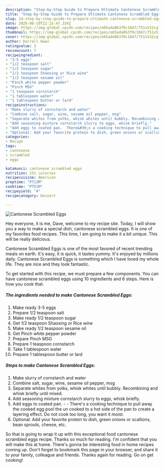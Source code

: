 ```yaml
---
description: "Step-by-Step Guide to Prepare Ultimate Cantonese Scrambled Eggs"
title: "Step-by-Step Guide to Prepare Ultimate Cantonese Scrambled Eggs"
slug: 14-step-by-step-guide-to-prepare-ultimate-cantonese-scrambled-eggs
date: 2020-06-10T22:15:47.334Z
image: https://img-global.cpcdn.com/recipes/e65ada0b3f0c1047/751x532cq70/cantonese-scrambled-eggs-recipe-main-photo.jpg
thumbnail: https://img-global.cpcdn.com/recipes/e65ada0b3f0c1047/751x532cq70/cantonese-scrambled-eggs-recipe-main-photo.jpg
cover: https://img-global.cpcdn.com/recipes/e65ada0b3f0c1047/751x532cq70/cantonese-scrambled-eggs-recipe-main-photo.jpg
author: Darrell Owen
ratingvalue: 3
reviewcount: 7
recipeingredient:
- "3-5 eggs"
- "1/2 teaspoon salt"
- "1/2 teaspoon sugar"
- "1/2 teaspoon Shaoxing or Rice wine"
- "1/2 teaspoon sesame oil"
- "Pinch white pepper powder"
- "Pinch MSG"
- "1 teaspoon cornstarch"
- "1 tablespoon water"
- "1 tablespoon butter or lard"
recipeinstructions:
- "Make slurry of cornstarch and water"
- "Combine salt, sugar, wine, sesame oil pepper, msg"
- "Separate whites from yolks, whisk whites until bubbly. Recombining and whisk briefly until mixed."
- "Add seasoning mixture cornstarch slurry to eggs, whisk briefly."
- "Add eggs to coated pan.  There&#39;s a cooking technique to pull away the cooked egg pool the un cooked to a hot side of the pan to create a layering effect. Do not cook too long, you want it moist."
- "Optional: Add your favorite protein to dish, green onions or scallions, bean sprouts, cheese, etc."
categories:
- Recipe
tags:
- cantonese
- scrambled
- eggs

katakunci: cantonese scrambled eggs 
nutrition: 251 calories
recipecuisine: American
preptime: "PT13M"
cooktime: "PT51M"
recipeyield: "4"
recipecategory: Dessert

---
```



![Cantonese Scrambled Eggs](https://img-global.cpcdn.com/recipes/e65ada0b3f0c1047/751x532cq70/cantonese-scrambled-eggs-recipe-main-photo.jpg)

Hey everyone, it is me, Dave, welcome to my recipe site. Today, I will show you a way to make a special dish, cantonese scrambled eggs. It is one of my favorites food recipes. This time, I am going to make it a bit unique. This will be really delicious.

Cantonese Scrambled Eggs is one of the most favored of recent trending meals on earth. It's easy, it is quick, it tastes yummy. It's enjoyed by millions daily. Cantonese Scrambled Eggs is something which I have loved my whole life. They are nice and they look fantastic.




To get started with this recipe, we must prepare a few components. You can have cantonese scrambled eggs using 10 ingredients and 6 steps. Here is how you cook that.

<!--inarticleads1-->

##### The ingredients needed to make Cantonese Scrambled Eggs:

1. Make ready 3-5 eggs
1. Prepare 1/2 teaspoon salt
1. Make ready 1/2 teaspoon sugar
1. Get 1/2 teaspoon Shaoxing or Rice wine
1. Make ready 1/2 teaspoon sesame oil
1. Get Pinch white pepper powder
1. Prepare Pinch MSG
1. Prepare 1 teaspoon cornstarch
1. Take 1 tablespoon water
1. Prepare 1 tablespoon butter or lard




<!--inarticleads2-->

##### Steps to make Cantonese Scrambled Eggs:

1. Make slurry of cornstarch and water
1. Combine salt, sugar, wine, sesame oil pepper, msg
1. Separate whites from yolks, whisk whites until bubbly. Recombining and whisk briefly until mixed.
1. Add seasoning mixture cornstarch slurry to eggs, whisk briefly.
1. Add eggs to coated pan. -  - There&#39;s a cooking technique to pull away the cooked egg pool the un cooked to a hot side of the pan to create a layering effect. Do not cook too long, you want it moist.
1. Optional: Add your favorite protein to dish, green onions or scallions, bean sprouts, cheese, etc.




So that is going to wrap it up with this exceptional food cantonese scrambled eggs recipe. Thanks so much for reading. I'm confident that you will make this at home. There's gonna be interesting food in home recipes coming up. Don't forget to bookmark this page in your browser, and share it to your family, colleague and friends. Thanks again for reading. Go on get cooking!

